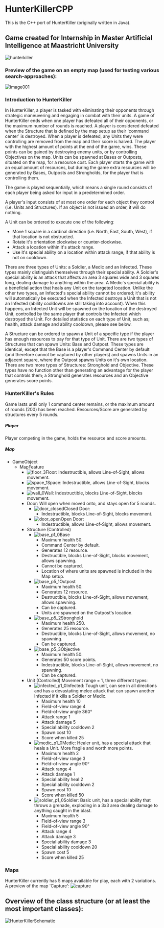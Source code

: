 # HunterKillerCPP
This is the C++ port of HunterKiller (originally written in Java).

## Game created for Internship in Master Artificial Intelligence at Maastricht University
![hunterkiller](https://user-images.githubusercontent.com/15450200/199742010-755199fc-bcd5-48e7-b65b-6f7f5eece46a.png)

### Preview of the game on an empty map (used for testing various search-approaches):
![image001](https://user-images.githubusercontent.com/15450200/191497221-fbc351a4-ef61-48c5-a06a-73fb13b82338.gif)

### Introduction to HunterKiller
In HunterKiller, a player is tasked with eliminating their opponents through strategic maneuvering and engaging in combat with their units. A game of HunterKiller ends when one player has defeated all of their opponents, or the maximum number of rounds is reached. A player is considered defeated when the Structure that is defined by the map setup as their 'command center' is destroyed. When a player is defeated, any Units they were controlling are removed from the map and their score is halved. The player with the highest amount of points at the end of the game, wins. These points can be gained by destroying enemy units, or by controlling Objectives on the map.
Units can be spawned at Bases or Outposts, situated on the map, for a resource cost. Each player starts the game with an equal amount of resources, but during the game extra resources will be generated by Bases, Outposts and Strongholds, for the player that is controlling them.
	
The game is played sequentially, which means a single round consists of each player being asked for input in a predetermined order.
	
A player's input consists of at most one order for each object they control (i.e. Units and Structures). If an object is not issued an order, it will do nothing.
	
A Unit can be ordered to execute one of the following:
- Move 1 square in a cardinal direction (i.e. North, East, South, West), if that location is not obstructed.
- Rotate it's orientation clockwise or counter-clockwise.
- Attack a location within it's attack range.
- Use it's special ability on a location within attack range, if that ability is not on cooldown.

There are three types of Units: a Soldier, a Medic and an Infected. These types mainly distinguish themselves through their special ability. A Soldier's special ability is an attack that affects an area 3 squares wide and 3 squares long, dealing damage to anything within the area. A Medic's special ability is a beneficial action that heals any Unit on the targeted location. Unlike the other two types, an Infected's special ability cannot be ordered; it's ability will automatically be executed when the Infected destroys a Unit that is not an Infected (ability cooldowns are still taking into account). When this happens, an Infected Unit will be spawned on the location of the destroyed Unit, controlled by the same player that controls the Infected which destroyed the Unit. For detailed statistics on each type of Unit, such as; health, attack damage and ability cooldown, please see below.
	
A Structure can be ordered to spawn a Unit of a specific type if the player has enough resources to pay for that type of Unit.
There are two types of Structures that can spawn Units: Base and Outpost. These types are identical, except that the Base is a player's Command Center by default (and therefore cannot be captured by other players) and spawns Units in an adjacent square, where the Outpost spawns Units on it's own location. There are two more types of Structures: Stronghold and Objective. These types have no function other than generating an advantage for the player that controls them; a Stronghold generates resources and an Objective generates score points.

### HunterKiller's Rules
Game lasts until only 1 command center remains, or the maximum amount of rounds (200) has been reached.
Resources/Score are generated by structures every 5 rounds.
	
##### Player
Player competing in the game, holds the resource and score amounts.

##### Map
- GameObject
  - MapFeature
    - ![floor_3](https://user-images.githubusercontent.com/15450200/199753271-401d174e-11e4-4087-8d4a-4f751bb7d003.png)Floor: Indestructible, allows Line-of-Sight, allows movement.
    - ![space_1](https://user-images.githubusercontent.com/15450200/199753322-5fe4edc1-1d9a-47a0-ab35-3e8e8ef851fd.png)Space: Indestructible, allows Line-of-Sight, blocks movement.
    - ![wall_0](https://user-images.githubusercontent.com/15450200/199753359-5d854204-b845-4e8c-93f6-ce895f28a56a.png)Wall: Indestructible, blocks Line-of-Sight, blocks movement.
    - Door: Will open when moved onto, and stays open for 5 rounds.
      - ![door_closed](https://user-images.githubusercontent.com/15450200/199753016-c531f74f-ebb4-4591-9066-f9cdcee3fd8d.png)Closed Door:	
        - Indestructible, blocks Line-of-Sight, blocks movement.
      - ![door_open](https://user-images.githubusercontent.com/15450200/199753061-842cc426-dcaf-4718-a8b9-c2df8a573967.png)Open Door:
        - Indestructible, allows Line-of-Sight, allows movement.
    - Structure (Controlled)
      - ![base_p1_0](https://user-images.githubusercontent.com/15450200/199744341-29a5d619-b429-4e6c-bf80-40edb58c35d8.png)Base
        - Maximum health 50.
        - Command Center by default.
        - Generates 12 resource.
        - Destructible, blocks Line-of-Sight, blocks movement, allows spawning.
        - Cannot be captured.
        - Location of where units are spawned is included in the Map setup.
      - ![base_p5_1](https://user-images.githubusercontent.com/15450200/199745828-8050ec40-fc5d-4056-b1dd-e41c432cd462.png)Outpost
        - Maximum health 50.
        - Generates 12 resource.
        - Destructible, blocks Line-of-Sight, allows movement, allows spawning.
        - Can be captured.
        - Units are spawned on the Outpost's location.
      - ![base_p5_2](https://user-images.githubusercontent.com/15450200/199745961-45490e82-e71a-4547-9f66-5db1498ca847.png)Stronghold
        - Maximum health 250.
        - Generates 25 resource.
        - Destructible, blocks Line-of-Sight, allows movement, no spawning.
        - Can be captured.
      - ![base_p5_3](https://user-images.githubusercontent.com/15450200/199746032-2edf9c20-8d4b-401f-abe1-79d704b0674a.png)Objective
        - Maximum health 50.
        - Generates 50 score points.
        - Indestructible, blocks Line-of-Sight, allows movement, no spawning.
        - Can be captured.
    - Unit (Controlled)
    Movement range = 1, three different types:
      - ![infected_p1_0](https://user-images.githubusercontent.com/15450200/199746252-575102b3-ff5c-4719-8a33-c4413aedc103.png)Infected:
        Tough unit, can see in all directions and has a devastating melee attack that can spawn another Infected if it kills a Soldier or Medic.
        - Maximum health 10
        - Field-of-view range 4
        - Field-of-view angle 360°
        - Attack range 1
        - Attack damage 5
        - Special ability cooldown 2
        - Spawn cost 10
        - Score when killed 25
      - ![medic_p1_0](https://user-images.githubusercontent.com/15450200/199746294-99372a0d-6ffc-4b45-8c97-8b4e414130e6.png)Medic:
        Healer unit, has a special attack that heals a Unit. More fragile and worth more points.
        - Maximum health 2
        - Field-of-view range 3
        - Field-of-view angle 90°
        - Attack range 4
        - Attack damage 1
        - Special ability heal 2
        - Special ability cooldown 2
        - Spawn cost 10
        - Score when killed 50
      - ![soldier_p1_0](https://user-images.githubusercontent.com/15450200/199746336-0a428c7c-d9e6-44ce-9aac-90267deb1162.png)Soldier:
        Basic unit, has a special ability that throws a grenade, exploding in a 3x3 area dealing damage to anything caught in the blast.
        - Maximum health 5
        - Field-of-view range 3
        - Field-of-view angle 90°
        - Attack range 4
        - Attack damage 3
        - Special ability damage 3
        - Special ability cooldown 20
        - Spawn cost 5
        - Score when killed 25

### Maps
HunterKiller currently has 5 maps available for play, each with 2 variations.
A preview of the map 'Capture':
![capture](https://user-images.githubusercontent.com/15450200/199754119-3d3d4585-6575-434c-ad5f-71ec09f7891d.png)

## Overview of the class structure (or at least the most important classes):
![HunterKillerSchematic](https://user-images.githubusercontent.com/15450200/198854547-bc497372-1706-4c3b-9666-65bd34acb19d.png)
